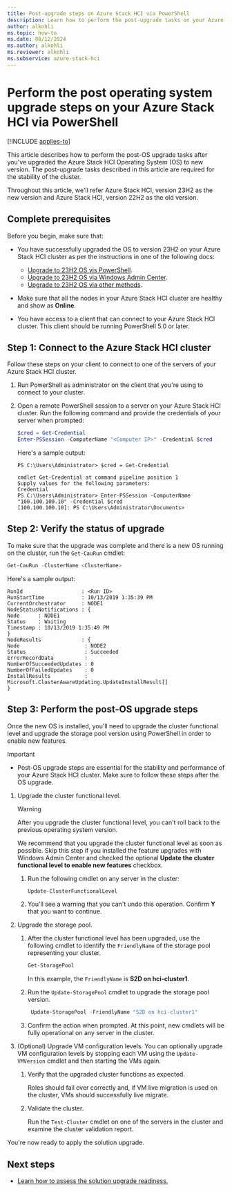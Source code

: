 ```yaml
---
title: Post-upgrade steps on Azure Stack HCI via PowerShell
description: Learn how to perform the post-upgrade tasks on your Azure Stack HCI cluster using PowerShell.
author: alkohli
ms.topic: how-to
ms.date: 08/12/2024
ms.author: alkohli
ms.reviewer: alkohli
ms.subservice: azure-stack-hci
---
```


# Perform the post operating system upgrade steps on your Azure Stack HCI via PowerShell

[!INCLUDE [applies-to](../../includes/hci-applies-to-23h2-22h2.md)]

This article describes how to perform the post-OS upgrade tasks after you've upgraded the Azure Stack HCI Operating System (OS) to new version. The post-upgrade tasks described in this article are required for the stability of the cluster.

Throughout this article, we'll refer Azure Stack HCI, version 23H2 as the new version and Azure Stack HCI, version 22H2 as the old version.


## Complete prerequisites

Before you begin, make sure that:

- You have successfully upgraded the OS to version 23H2 on your Azure Stack HCI cluster as per the instructions in one of the following docs:

    - [Upgrade to 23H2 OS vis PowerShell](./upgrade-22h2-to-23h2-powershell.md).
    - [Upgrade to 23H2 OS via Windows Admin Center](./upgrade-22h2-to-23h2-windows-admin-center.md).
    - [Upgrade to 23H2 OS via other methods](./upgrade-22h2-to-23h2-other-methods.md).
    
- Make sure that all the nodes in your Azure Stack HCI cluster are healthy and show as **Online**.
- You have access to a client that can connect to your Azure Stack HCI cluster. This client should be running PowerShell 5.0 or later.

## Step 1: Connect to the Azure Stack HCI cluster

Follow these steps on your client to connect to one of the servers of your Azure Stack HCI cluster.

1. Run PowerShell as administrator on the client that you're using to connect to your cluster.
2. Open a remote PowerShell session to a server on your Azure Stack HCI cluster. Run the following command and provide the credentials of your server when prompted:

   ```powershell
   $cred = Get-Credential
   Enter-PSSession -ComputerName "<Computer IP>" -Credential $cred 
   ```
   
   Here's a sample output:

   ```Console
   PS C:\Users\Administrator> $cred = Get-Credential
   
   cmdlet Get-Credential at command pipeline position 1
   Supply values for the following parameters:
   Credential
   PS C:\Users\Administrator> Enter-PSSession -ComputerName "100.100.100.10" -Credential $cred 
   [100.100.100.10]: PS C:\Users\Administrator\Documents>
   ```

## Step 2: Verify the status of upgrade

To make sure that the upgrade was complete and there is a new OS running on the cluster, run the `Get-CauRun` cmdlet:

```PowerShell
Get-CauRun -ClusterName <ClusterName>
```

Here's a sample output: <!--ASK-->

```output
RunId                   : <Run ID> 
RunStartTime            : 10/13/2019 1:35:39 PM 
CurrentOrchestrator     : NODE1 
NodeStatusNotifications : { 
Node      : NODE1 
Status    : Waiting 
Timestamp : 10/13/2019 1:35:49 PM 
} 
NodeResults             : { 
Node                     : NODE2 
Status                   : Succeeded 
ErrorRecordData          : 
NumberOfSucceededUpdates : 0 
NumberOfFailedUpdates    : 0 
InstallResults           : Microsoft.ClusterAwareUpdating.UpdateInstallResult[] 
}
```

## Step 3: Perform the post-OS upgrade steps

Once the new OS is installed, you'll need to upgrade the cluster functional level and upgrade the storage pool version using PowerShell in order to enable new features.

> [!IMPORTANT]
> - Post-OS upgrade steps are essential for the stability and performance of your Azure Stack HCI cluster. Make sure to follow these steps after the OS upgrade.


1. Upgrade the cluster functional level.

   > [!WARNING]
   > After you upgrade the cluster functional level, you can't roll back to the previous operating system version.

   We recommend that you upgrade the cluster functional level as soon as possible. Skip this step if you installed the feature upgrades with Windows Admin Center and checked the optional **Update the cluster functional level to enable new features** checkbox.

   1. Run the following cmdlet on any server in the cluster:

      ```PowerShell
      Update-ClusterFunctionalLevel      
      ```

   1. You'll see a warning that you can't undo this operation. Confirm **Y** that you want to continue.

1. Upgrade the storage pool.

   1. After the cluster functional level has been upgraded, use the following cmdlet to identify the `FriendlyName` of the storage pool representing your cluster.

      ```PowerShell
      Get-StoragePool
      ```

      In this example, the `FriendlyName` is **S2D on hci-cluster1**.

   1. Run the `Update-StoragePool` cmdlet to upgrade the storage pool version.

      ```PowerShell
       Update-StoragePool -FriendlyName "S2D on hci-cluster1"
      ```

   1. Confirm the action when prompted. At this point, new cmdlets will be fully operational on any server in the cluster.

1. (Optional) Upgrade VM configuration levels. You can optionally upgrade VM configuration levels by stopping each VM using the `Update-VMVersion` cmdlet and then starting the VMs again.

   1. Verify that the upgraded cluster functions as expected.

       Roles should fail over correctly and, if VM live migration is used on the cluster, VMs should successfully live migrate.

   1. Validate the cluster.

       Run the `Test-Cluster` cmdlet on one of the servers in the cluster and examine the cluster validation report.

You're now ready to apply the solution upgrade.

## Next steps

- [Learn how to assess the solution upgrade readiness.](./validate-solution-upgrade-readiness.md)